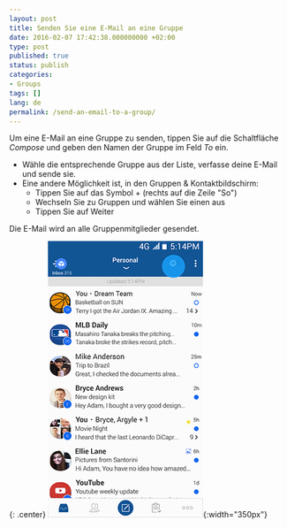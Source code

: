 ```yaml
---
layout: post
title: Senden Sie eine E-Mail an eine Gruppe
date: 2016-02-07 17:42:38.000000000 +02:00
type: post
published: true
status: publish
categories:
- Groups
tags: []
lang: de
permalink: /send-an-email-to-a-group/
---
```


Um eine E-Mail an eine Gruppe zu senden, tippen Sie auf die Schaltfläche *Compose* und geben den Namen der Gruppe im Feld *To* ein.

* Wähle die entsprechende Gruppe aus der Liste, verfasse deine E-Mail und sende sie.
* Eine andere Möglichkeit ist, in den Gruppen &amp; Kontaktbildschirm:
    * Tippen Sie auf das Symbol + (rechts auf die Zeile "So")
    * Wechseln Sie zu Gruppen und wählen Sie einen aus
    * Tippen Sie auf Weiter

Die E-Mail wird an alle Gruppenmitglieder gesendet.

{: .center}
![Auto Complete](/assets/BlueMail_Auto_Complete_update_2017.gif){:width="350px"}
